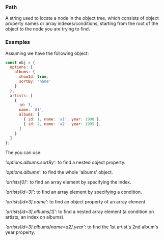 ### Path

A string used to locate a node in the object tree, which consists of object property names or array indexes/conditions, starting from the root of the object to the node you are trying to find.

### Examples

Assuming we have the following object:

```js
const obj = {
  options: {
    albums: {
      showId: true,
      sortBy: 'name'
    }
  },
  artists: [
    {
      id: 3,
      name: 'A1',
      albums: [
        { id: 1, name: 'a1', year: 1990 },
        { id: 2, name: 'a2', year: 1995 },
      ]
    }
  ]
};
```

The you can use:

_'options.albums.sortBy'_: to find a nested object property.

_'options.albums'_: to find the whole 'albums' object.

_'artists[0]'_: to find an array element by specifying the index.

_'artists[id=3]'_: to find an array element by specifying a condition.

_'artists[id=3].name'_: to find an object property of an array element.

_'artists[id=3].albums[1]'_: to find a nested array element (a condition on artists, an index on albums).

_'artists[id=3].albums[name=a2].year'_: to find the 1st artist's 2nd album's year property.
